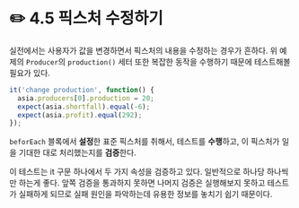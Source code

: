 # ✏️ 4.5 픽스처 수정하기

실전에서는 사용자가 값을 변경하면서 픽스처의 내용을 수정하는 경우가 흔하다. 위 예제의 `Producer`의 `production()` 세터 또한 복잡한 동작을 수행하기 때문에 테스트해볼 필요가 있다.

```js
it('change production', function() {
  asia.producers[0].production = 20;
  expect(asia.shortfall).equal(-6);
  expect(asia.profit).equal(292);
});
```

`beforEach` 블록에서 **설정**한 표준 픽스처를 취해서, 테스트를 **수행**하고, 이 픽스처가 일을 기대한 대로 처리했는지를 **검증**한다.

이 테스트는 it 구문 하나에서 두 가지 속성을 검증하고 있다. 일반적으로 하나당 하나씩만 하는게 좋다. 앞쪽 검증을 통과하지 못하면 나머지 검증은 실행해보지 못하고 테스트가 실패하게 되므로 실패 원인을 파악하는데 유용한 정보를 놓치기 쉽기 때문이다.
